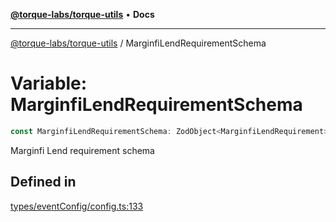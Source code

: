 [**@torque-labs/torque-utils**](../README.md) • **Docs**

***

[@torque-labs/torque-utils](../README.md) / MarginfiLendRequirementSchema

# Variable: MarginfiLendRequirementSchema

```ts
const MarginfiLendRequirementSchema: ZodObject<MarginfiLendRequirement>;
```

Marginfi Lend requirement schema

## Defined in

[types/eventConfig/config.ts:133](https://github.com/torque-labs/torque-utils/blob/fcba00c7b8994c0932484e8f489988b91291c603/types/eventConfig/config.ts#L133)
